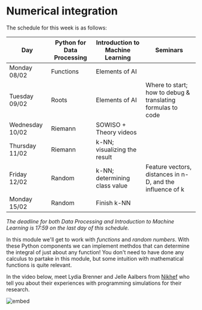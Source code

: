 # Numerical integration

The schedule for this week is as follows:

| Day             | Python for Data Processing | Introduction to Machine Learning | Seminars                                                    |
|-----------------|----------------------------|----------------------------------|-------------------------------------------------------------|
| Monday 08/02    | Functions                  | Elements of AI                   |                                                             |
| Tuesday 09/02   | Roots                      | Elements of AI                   | Where to start; how to debug & translating formulas to code |
| Wednesday 10/02 | Riemann                    | SOWISO + Theory videos           |                                                             |
| Thursday 11/02  | Riemann                    | k-NN; visualizing the result     |                                                             |
| Friday 12/02    | Random                     | k-NN; determining class value    | Feature vectors, distances in n-D, and the influence of k   |
| Monday 15/02    | Random                     | Finish k-NN                      |                                                             |

*The deadline for both Data Processing and Introduction to Machine Learning is 17:59 on the last day of this schedule.*


In this module we'll get to work with *functions* and *random numbers*. With these Python components we can implement methdos that can determine the integral of just about any function! You don't need to have done any calculus to partake in this module, but some intuition with mathematical functions is quite relevant.

In the video below, meet Lydia Brenner and Jelle Aalbers from [Nikhef](http://www.nikhef.nl/) who tell you about their experiences with programming simulations for their research.

![embed](https://player.vimeo.com/video/235030111)
